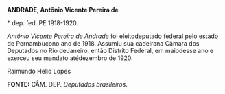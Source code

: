 **ANDRADE, Antônio Vicente Pereira de**

\* dep. fed. PE 1918-1920.

*Antônio Vicente Pereira de Andrade* foi eleitodeputado federal pelo
estado de Pernambucono ano de 1918. Assumiu sua cadeirana Câmara dos
Deputados no Rio deJaneiro, então Distrito Federal, em maiodesse ano e
exerceu seu mandato atédezembro de 1920.

Raimundo Helio Lopes

**FONTE:** CÂM. DEP. *Deputados brasileiros*.
